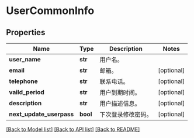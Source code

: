 # UserCommonInfo

## Properties
Name | Type | Description | Notes
------------ | ------------- | ------------- | -------------
**user_name** | **str** | 用户名。 | 
**email** | **str** | 邮箱。 | [optional] 
**telephone** | **str** | 联系电话。 | [optional] 
**vaild_period** | **str** | 用户到期时间。 | [optional] 
**description** | **str** | 用户描述信息。 | [optional] 
**next_update_userpass** | **bool** | 下次登录修改密码。 | [optional] 

[[Back to Model list]](../README.md#documentation-for-models) [[Back to API list]](../README.md#documentation-for-api-endpoints) [[Back to README]](../README.md)


